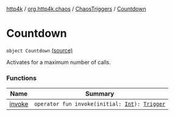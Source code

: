 [http4k](../../../index.md) / [org.http4k.chaos](../../index.md) / [ChaosTriggers](../index.md) / [Countdown](./index.md)

# Countdown

`object Countdown` [(source)](https://github.com/http4k/http4k/blob/master/http4k-testing-chaos/src/main/kotlin/org/http4k/chaos/ChaosTriggers.kt#L135)

Activates for a maximum number of calls.

### Functions

| Name | Summary |
|---|---|
| [invoke](invoke.md) | `operator fun invoke(initial: `[`Int`](https://kotlinlang.org/api/latest/jvm/stdlib/kotlin/-int/index.html)`): `[`Trigger`](../../-trigger.md) |
